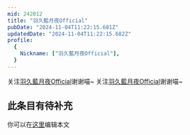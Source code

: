 ```yaml
---
mid: 242012
title: "羽久藍月夜Official"
pubDate: "2024-11-04T11:22:15.681Z"
updatedDate: "2024-11-04T11:22:15.682Z"
profile:
  {
    Nickname: ["羽久藍月夜Official"],
  }
---
```


关注[羽久藍月夜Official](https://space.bilibili.com/242012)谢谢喵~ 关注[羽久藍月夜Official](https://space.bilibili.com/242012)谢谢喵~

## 此条目有待补充
你可以在[这里](https://github.com/Yuhanawa/VTuber.ICU/edit/master/src/content/v/羽久藍月夜Official/index.md)编辑本文
